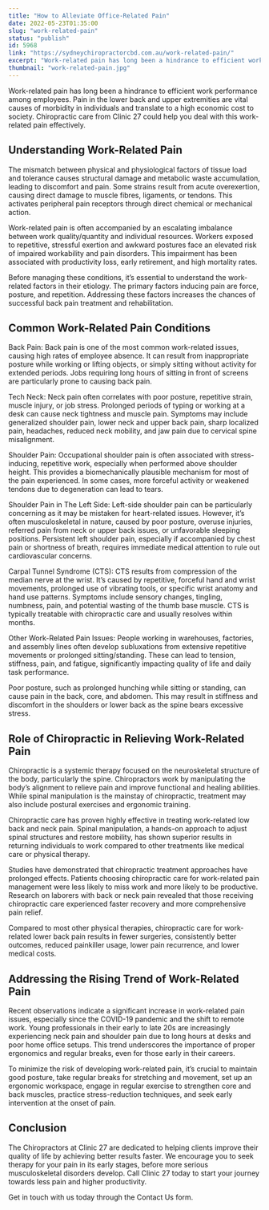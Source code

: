 ```yaml
---
title: "How to Alleviate Office-Related Pain"
date: 2022-05-23T01:35:00
slug: "work-related-pain"
status: "publish"
id: 5968
link: "https://sydneychiropractorcbd.com.au/work-related-pain/"
excerpt: "Work-related pain has long been a hindrance to efficient work performance among employees. Pain in the lower back and upper extremities are vital causes of morbidity in individuals and translate to a high economic cost to society. Chiropractic care from Clinic 27 could help you deal with this work-related pain effectively. Understanding Work-Related Pain The […]"
thumbnail: "work-related-pain.jpg"
---
```


Work-related pain has long been a hindrance to efficient work performance among employees. Pain in the lower back and upper extremities are vital causes of morbidity in individuals and translate to a high economic cost to society. Chiropractic care from Clinic 27 could help you deal with this work-related pain effectively.

## Understanding Work-Related Pain

The mismatch between physical and physiological factors of tissue load and tolerance causes structural damage and metabolic waste accumulation, leading to discomfort and pain. Some strains result from acute overexertion, causing direct damage to muscle fibres, ligaments, or tendons. This activates peripheral pain receptors through direct chemical or mechanical action.

Work-related pain is often accompanied by an escalating imbalance between work quality/quantity and individual resources. Workers exposed to repetitive, stressful exertion and awkward postures face an elevated risk of impaired workability and pain disorders. This impairment has been associated with productivity loss, early retirement, and high mortality rates.

Before managing these conditions, it’s essential to understand the work-related factors in their etiology. The primary factors inducing pain are force, posture, and repetition. Addressing these factors increases the chances of successful back pain treatment and rehabilitation.

## Common Work-Related Pain Conditions

Back Pain: Back pain is one of the most common work-related issues, causing high rates of employee absence. It can result from inappropriate posture while working or lifting objects, or simply sitting without activity for extended periods. Jobs requiring long hours of sitting in front of screens are particularly prone to causing back pain.

Tech Neck: Neck pain often correlates with poor posture, repetitive strain, muscle injury, or job stress. Prolonged periods of typing or working at a desk can cause neck tightness and muscle pain. Symptoms may include generalized shoulder pain, lower neck and upper back pain, sharp localized pain, headaches, reduced neck mobility, and jaw pain due to cervical spine misalignment.

Shoulder Pain: Occupational shoulder pain is often associated with stress-inducing, repetitive work, especially when performed above shoulder height. This provides a biomechanically plausible mechanism for most of the pain experienced. In some cases, more forceful activity or weakened tendons due to degeneration can lead to tears.

Shoulder Pain in The Left Side: Left-side shoulder pain can be particularly concerning as it may be mistaken for heart-related issues. However, it’s often musculoskeletal in nature, caused by poor posture, overuse injuries, referred pain from neck or upper back issues, or unfavorable sleeping positions. Persistent left shoulder pain, especially if accompanied by chest pain or shortness of breath, requires immediate medical attention to rule out cardiovascular concerns.

Carpal Tunnel Syndrome (CTS): CTS results from compression of the median nerve at the wrist. It’s caused by repetitive, forceful hand and wrist movements, prolonged use of vibrating tools, or specific wrist anatomy and hand use patterns. Symptoms include sensory changes, tingling, numbness, pain, and potential wasting of the thumb base muscle. CTS is typically treatable with chiropractic care and usually resolves within months.

Other Work-Related Pain Issues: People working in warehouses, factories, and assembly lines often develop subluxations from extensive repetitive movements or prolonged sitting/standing. These can lead to tension, stiffness, pain, and fatigue, significantly impacting quality of life and daily task performance.

Poor posture, such as prolonged hunching while sitting or standing, can cause pain in the back, core, and abdomen. This may result in stiffness and discomfort in the shoulders or lower back as the spine bears excessive stress.

## Role of Chiropractic in Relieving Work-Related Pain

Chiropractic is a systemic therapy focused on the neuroskeletal structure of the body, particularly the spine. Chiropractors work by manipulating the body’s alignment to relieve pain and improve functional and healing abilities. While spinal manipulation is the mainstay of chiropractic, treatment may also include postural exercises and ergonomic training.

Chiropractic care has proven highly effective in treating work-related low back and neck pain. Spinal manipulation, a hands-on approach to adjust spinal structures and restore mobility, has shown superior results in returning individuals to work compared to other treatments like medical care or physical therapy.

Studies have demonstrated that chiropractic treatment approaches have prolonged effects. Patients choosing chiropractic care for work-related pain management were less likely to miss work and more likely to be productive. Research on laborers with back or neck pain revealed that those receiving chiropractic care experienced faster recovery and more comprehensive pain relief.

Compared to most other physical therapies, chiropractic care for work-related lower back pain results in fewer surgeries, consistently better outcomes, reduced painkiller usage, lower pain recurrence, and lower medical costs.

## Addressing the Rising Trend of Work-Related Pain

Recent observations indicate a significant increase in work-related pain issues, especially since the COVID-19 pandemic and the shift to remote work. Young professionals in their early to late 20s are increasingly experiencing neck pain and shoulder pain due to long hours at desks and poor home office setups. This trend underscores the importance of proper ergonomics and regular breaks, even for those early in their careers.

To minimize the risk of developing work-related pain, it’s crucial to maintain good posture, take regular breaks for stretching and movement, set up an ergonomic workspace, engage in regular exercise to strengthen core and back muscles, practice stress-reduction techniques, and seek early intervention at the onset of pain.

## Conclusion

The Chiropractors at Clinic 27 are dedicated to helping clients improve their quality of life by achieving better results faster. We encourage you to seek therapy for your pain in its early stages, before more serious musculoskeletal disorders develop. Call Clinic 27 today to start your journey towards less pain and higher productivity.

Get in touch with us today through the Contact Us form.
